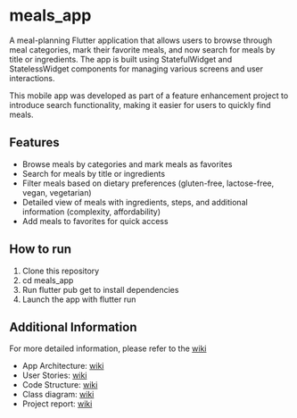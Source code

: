 # meals_app

A meal-planning Flutter application that allows users to browse through meal categories, mark their favorite meals, and now search for meals by title or ingredients. The app is built using StatefulWidget and StatelessWidget components for managing various screens and user interactions.

This mobile app was developed as part of a feature enhancement project to introduce search functionality, making it easier for users to quickly find meals.

## Features

- Browse meals by categories and mark meals as favorites
- Search for meals by title or ingredients
- Filter meals based on dietary preferences (gluten-free, lactose-free, vegan, vegetarian)
- Detailed view of meals with ingredients, steps, and additional information (complexity, affordability)
- Add meals to favorites for quick access

## How to run

1. Clone this repository
2. cd meals_app
3. Run flutter pub get to install dependencies
4. Launch the app with flutter run

## Additional Information

For more detailed information, please refer to the [wiki](https://github.com/MKbrun/meals_app/wiki)

* App Architecture: [wiki](https://github.com/MKbrun/meals_app/wiki/Report)
* User Stories: [wiki](https://github.com/MKbrun/meals_app/wiki/Report)
* Code Structure: [wiki](https://github.com/MKbrun/meals_app/wiki/Report)
* Class diagram: [wiki](https://github.com/MKbrun/meals_app/wiki/Class-Diagram)
* Project report: [wiki](https://github.com/MKbrun/meals_app/wiki/Report)
